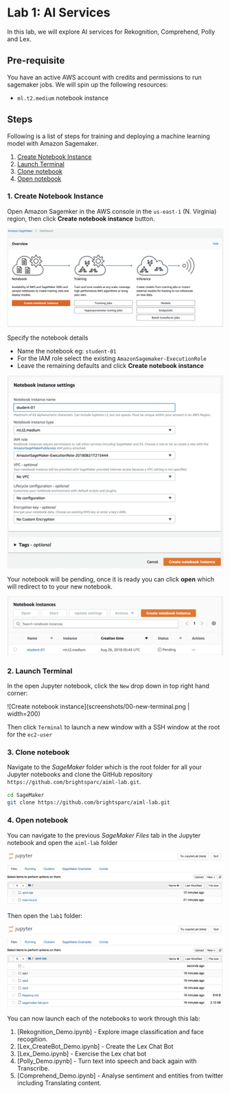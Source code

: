 # Lab 1: AI Services

In this lab, we will explore AI services for Rekognition, Comprehend, Polly and Lex.

## Pre-requisite

You have an active AWS account with credits and permissions to run sagemaker jobs.  We will spin up the following resources:

* `ml.t2.medium` notebook instance  

## Steps

Following is a list of steps for training and deploying a machine learning model with Amazon Sagemaker.

  1. [Create Notebook Instance](#1-create-notebook-instance)
  2. [Launch Terminal](#2-launch-terminal)
  3. [Clone notebook](#3-clone-notebook)
  4. [Open notebook](#4-open-notebook)

### 1. Create Notebook Instance

Open Amazon Sagemker in the AWS console in the `us-east-1` (N. Virginia) region, then click **Create notebook instance** button.

![Create notebook instance](../lab2/screenshots/00-create-notebook-instance.png)

Specify the notebook details

* Name the notebook eg: `student-01`
* For the IAM role select the existing `AmazonSagemaker-ExecutionRole`
* Leave the remaining defaults and click **Create notebook instance**

![Instance settings](../lab2/screenshots/01-notebook-details.png)

Your notebook will be pending, once it is ready you can click **open** which will redirect to to your new notebook.

![Pending notebook](../lab2/screenshots/02-pending-notebook.png)

### 2. Launch Terminal

In the open Jupyter notebook, click the `New` drop down in top right hand corner:

![Create notebook instance](screenshots/00-new-terminal.png | width=200)

Then click `Terminal` to launch a new window with a SSH window at the root for the `ec2-user`

### 3. Clone notebook

Navigate to the *SageMaker* folder which is the root folder for all your Jupyter
notebooks and clone the GitHub repository `https://github.com/brightsparc/aiml-lab.git`.

```bash
cd SageMaker
git clone https://github.com/brightsparc/aiml-lab.git
```

### 4. Open notebook

You can navigate to the previous *SageMaker Files* tab in the Jupyter notebook and open the `aiml-lab` folder

![Minst Gluon](screenshots/04-open-notebook.png)

Then open the `lab1` folder:

![Minst Gluon](screenshots/05-open-lab1.png)

You can now launch each of the notebooks to work through this lab:

1. [Rekognition_Demo.ipynb] - Explore image classification and face recogition.
2. [Lex_CreateBot_Demo.ipynb] - Create the Lex Chat Bot
3. [Lex_Demo.ipynb] - Exercise the Lex chat bot
4. [Polly_Demo.ipynb] - Turn text into speech and back again with Transcribe.
5. [Comprehend_Demo.ipynb] - Analyse sentiment and entities from twitter including Translating content.
